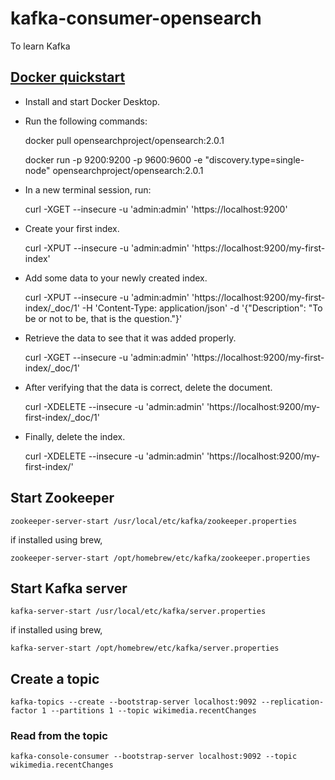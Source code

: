 # kafka-consumer-opensearch
To learn Kafka

## [Docker quickstart](https://opensearch.org/docs/latest/#docker-quickstart)
- Install and start Docker Desktop. 
- Run the following commands:

    
    docker pull opensearchproject/opensearch:2.0.1
   
    docker run -p 9200:9200 -p 9600:9600 -e "discovery.type=single-node" opensearchproject/opensearch:2.0.1

- In a new terminal session, run:

    
    curl -XGET --insecure -u 'admin:admin' 'https://localhost:9200'

- Create your first index.


    curl -XPUT --insecure -u 'admin:admin' 'https://localhost:9200/my-first-index'

- Add some data to your newly created index.


    curl -XPUT --insecure -u 'admin:admin' 'https://localhost:9200/my-first-index/_doc/1' -H 'Content-Type: application/json' -d '{"Description": "To be or not to be, that is the question."}'

- Retrieve the data to see that it was added properly.


    curl -XGET --insecure -u 'admin:admin' 'https://localhost:9200/my-first-index/_doc/1'

- After verifying that the data is correct, delete the document.


    curl -XDELETE --insecure -u 'admin:admin' 'https://localhost:9200/my-first-index/_doc/1'

- Finally, delete the index.


    curl -XDELETE --insecure -u 'admin:admin' 'https://localhost:9200/my-first-index/'



## Start Zookeeper
    zookeeper-server-start /usr/local/etc/kafka/zookeeper.properties

if installed using brew,

    zookeeper-server-start /opt/homebrew/etc/kafka/zookeeper.properties

## Start Kafka server
    kafka-server-start /usr/local/etc/kafka/server.properties

if installed using brew,

    kafka-server-start /opt/homebrew/etc/kafka/server.properties

## Create a topic
    kafka-topics --create --bootstrap-server localhost:9092 --replication-factor 1 --partitions 1 --topic wikimedia.recentChanges

### Read from the topic
    kafka-console-consumer --bootstrap-server localhost:9092 --topic wikimedia.recentChanges